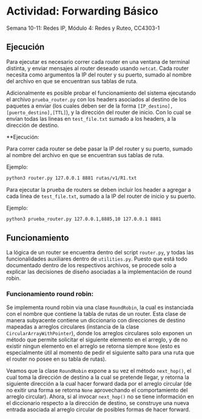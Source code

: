 # Actividad: Forwarding Básico

Semana 10-11: Redes IP, Módulo 4: Redes y Ruteo, CC4303-1

## Ejecución

Para ejecutar es necesario correr cada router en una ventana de terminal distinta, y enviar mensajes al router deseado usando `netcat`.
Cada router necesita como argumentos la IP del router y su puerto, sumado al nombre del archivo en que se encuentran sus tablas de ruta.

Adicionalmente es posible probar el funcionamiento del sistema ejecutando el archivo `prueba_router.py` con los headers asociados al destino de los paquetes a enviar (los cuales deben ser de la forma `[IP_destino],[puerto_destino],[TTL]`), y la dirección del router de inicio. Con lo cual se envían todas las lineas en `test_file.txt` sumado a los headers, a la dirección de destino.

**Ejecución:

Para correr cada router se debe pasar la IP del router y su puerto, sumado al nombre del archivo en que se encuentran sus tablas de ruta.

Ejemplo:

```bash
python3 router.py 127.0.0.1 8881 rutas/v1/R1.txt
```
Para ejecutar la prueba de routers se deben incluir los header a agregar a cada linea de `test_file.txt`, sumado a la IP del router de inicio y su puerto.

Ejemplo:

```bash
python3 prueba_router.py 127.0.0.1,8885,10 127.0.0.1 8881
```

## Funcionamiento

La lógica de un router se encuentra dentro del script `router.py`, y todas las funcionalidades auxiliares dentro de `utilities.py`. Puesto que está todo documentado dentro de los respectivos archivos, se procede solo a explicar las decisiones de diseño asociadas a la implementación de round robin.

### Funcionamiento round robin:

Se implementa round robin via una clase `RoundRobin`, la cual es instanciada con el nombre que contiene la tabla de rutas de un router. Esta clase de manera subyacente contiene un diccionario con direcciones de destino mapeadas a arreglos circulares (instancia de la clase `CircularArrayWithPointer`), donde los arreglos circulares solo exponen un método que permite solicitar el siguiente elemento en el arreglo, y de no existir ningun elemento en el arreglo se retorna siempre `None` (esto es especialmente útil al momento de pedir el siguiente salto para una ruta que el router no posee en su tabla de rutas).

Veamos que la clase `RoundRobin` expone a su vez el método `next_hop()`, el cual toma la dirección de destino a la cual se pretende llegar, y retorna la siguiente dirección a la cual hacer forward dada por el arreglo circular (de no exitir una forma se retorna `None` aprovechando el comportamiento del arreglo circular). Ahora, si al invocar `next_hop()` no se tiene información en el diccionario respecto a la dirección de destino, se construye una nueva entrada asociada al arreglo circular de posibles formas de hacer forward.
